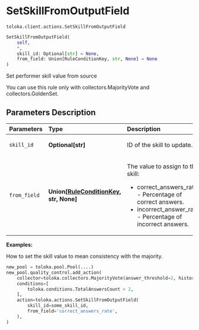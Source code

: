 # SetSkillFromOutputField
`toloka.client.actions.SetSkillFromOutputField`

```python
SetSkillFromOutputField(
    self,
    *,
    skill_id: Optional[str] = None,
    from_field: Union[RuleConditionKey, str, None] = None
)
```

Set performer skill value from source


You can use this rule only with collectors.MajorityVote and collectors.GoldenSet.

## Parameters Description

| Parameters | Type | Description |
| :----------| :----| :-----------|
`skill_id`|**Optional\[str\]**|<p>ID of the skill to update.</p>
`from_field`|**Union\[[RuleConditionKey](toloka.client.conditions.RuleConditionKey.md), str, None\]**|<p>The value to assign to the skill:<ul><li>correct_answers_rate - Percentage of correct answers.</li><li>incorrect_answer_rate - Percentage of incorrect answers.</li></ul></p>

**Examples:**

How to set the skill value to mean consistency with the majority.

```python
new_pool = toloka.pool.Pool(....)
new_pool.quality_control.add_action(
    collector=toloka.collectors.MajorityVote(answer_threshold=2, history_size=10),
    conditions=[
        toloka.conditions.TotalAnswersCount > 2,
    ],
    action=toloka.actions.SetSkillFromOutputField(
        skill_id=some_skill_id,
        from_field='correct_answers_rate',
    ),
)
```
